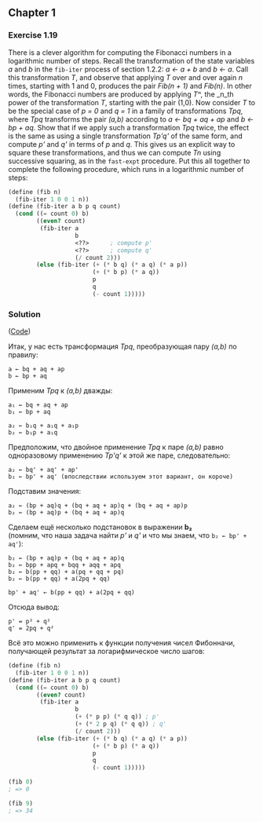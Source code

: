 ## Chapter 1

### Exercise 1.19

There is a clever algorithm for computing the Fibonacci numbers in a logarithmic number of steps. Recall the transformation of the state variables _a_ and _b_ in the `fib-iter` process of section 1.2.2: _a ← a + b_ and _b ← a_. Call this transformation _T_, and observe that applying _T_ over and over again _n_ times, starting with 1 and 0, produces the pair _Fib(n + 1)_ and _Fib(n)_. In other words, the Fibonacci numbers are produced by applying _Tⁿ_, the _n_th power of the transformation _T_, starting with the pair (1,0). Now consider _T_ to be the special case of _p = 0_ and _q = 1_ in a family of transformations _Tpq_, where _Tpq_ transforms the pair _(a,b)_ according to _a ← bq + aq + ap_ and _b ← bp + aq_. Show that if we apply such a transformation _Tpq_ twice, the effect is the same as using a single transformation _Tp'q'_ of the same form, and compute _p'_ and _q'_ in terms of _p_ and _q_. This gives us an explicit way to square these transformations, and thus we can compute _Tn_ using successive squaring, as in the `fast-expt` procedure. Put this all together to complete the following procedure, which runs in a logarithmic number of steps:

```scheme
(define (fib n)
  (fib-iter 1 0 0 1 n))
(define (fib-iter a b p q count)
  (cond ((= count 0) b)
        ((even? count)
         (fib-iter a
                   b
                   <??>      ; compute p'
                   <??>      ; compute q'
                   (/ count 2)))
        (else (fib-iter (+ (* b q) (* a q) (* a p))
                        (+ (* b p) (* a q))
                        p
                        q
                        (- count 1)))))
```

### Solution

([Code](../../src/Chapter%201/Exercise%201.19.scm))

Итак, у наc есть трансформация _Tpq_, преобразующая пару _(a,b)_ по правилу:

```
a ← bq + aq + ap
b ← bp + aq
```

Применим _Tpq_ к _(a,b)_ дважды:

```
a₁ ← bq + aq + ap
b₁ ← bp + aq

a₂ ← b₁q + a₁q + a₁p
b₂ ← b₁p + a₁q
```

Предположим, что двойное применение _Tpq_ к паре _(a,b)_ равно одноразовому применению _Tp'q'_ к этой же паре, следовательно:

```
a₂ ← bq' + aq' + ap'
b₂ ← bp' + aq' (впоследствии используем этот вариант, он короче)
```

Подставим значения:

```
a₂ ← (bp + aq)q + (bq + aq + ap)q + (bq + aq + ap)p
b₂ ← (bp + aq)p + (bq + aq + ap)q
```

Сделаем ещё несколько подстановок в выражении **b₂**\
(помним, что наша задача найти _p'_ и _q'_ и что мы знаем, что `b₂ ← bp' + aq'`):

```
b₂ ← (bp + aq)p + (bq + aq + ap)q
b₂ ← bpp + apq + bqq + aqq + apq
b₂ ← b(pp + qq) + a(pq + qq + pq)
b₂ ← b(pp + qq) + a(2pq + qq)

bp' + aq' ← b(pp + qq) + a(2pq + qq)
```

Отсюда вывод:

```
p' = p² + q²
q' = 2pq + q²
```

Всё это можно применить к функции получения чисел Фибонначи, получающей результат за логарифмическое число шагов:

```scheme
(define (fib n)
  (fib-iter 1 0 0 1 n))
(define (fib-iter a b p q count)
  (cond ((= count 0) b)
        ((even? count)
         (fib-iter a
                   b
                   (+ (* p p) (* q q)) ; p'
                   (+ (* 2 p q) (* q q)) ; q'
                   (/ count 2)))
        (else (fib-iter (+ (* b q) (* a q) (* a p))
                        (+ (* b p) (* a q))
                        p
                        q
                        (- count 1)))))

(fib 0)
; => 0

(fib 9)
; => 34
```

